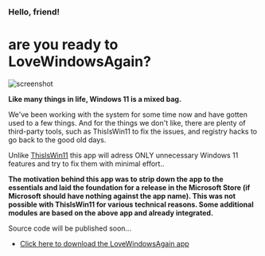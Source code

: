 
### Hello, friend!
# are you ready to LoveWindowsAgain?

![screenshot](https://github.com/builtbybel/LoveWindowsAgain/blob/main/assets/lwa.png)

 
**Like many things in life, Windows 11 is a mixed bag.**

We've been working with the system for some time now and have gotten used to a few things.
And for the things we don't like, there are plenty of third-party tools, such as ThisIsWin11 to fix the issues, and registry hacks to go back to the good old days.

Unlike [ThisIsWin11](https://github.com/builtbybel/ThisIsWin11) this app will adress ONLY unnecessary Windows 11 features and try to fix them with minimal effort..

**The motivation behind this app was to strip down the app to the essentials and laid the foundation for a release in the Microsoft Store (if Microsoft should have nothing against the app name). 
This was not possible with ThisIsWin11 for various technical reasons. Some additional modules are based on the above app and already integrated.**

Source code will be published soon...

- [Click here to download the LoveWindowsAgain app](https://github.com/builtbybel/LoveWindowsAgain/releases)
